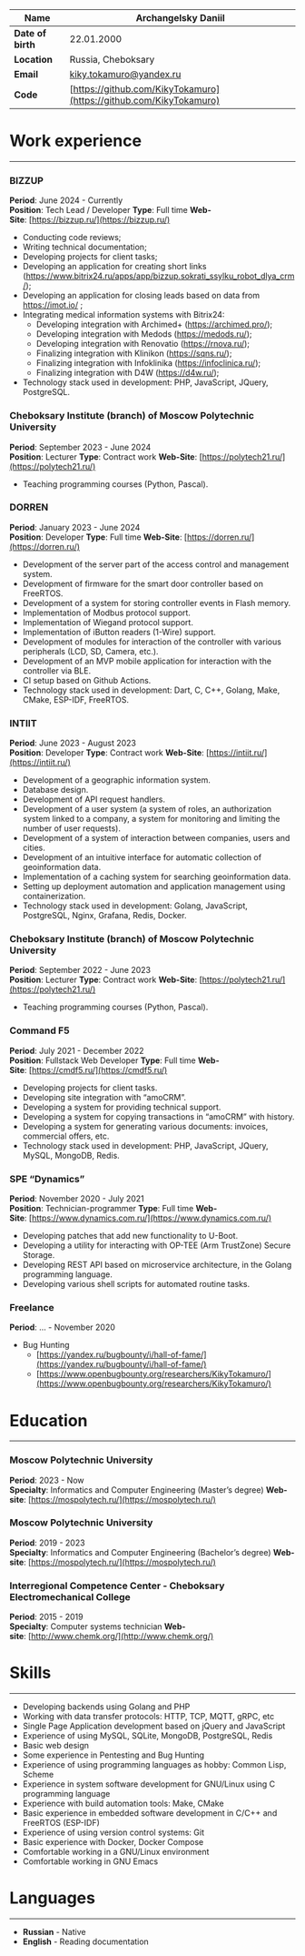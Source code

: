 
| **Name**          | Archangelsky Daniil                                                |
| ----------------- | ------------------------------------------------------------------ |
| **Date of birth** | 22.01.2000                                                         |
| **Location**      | Russia, Cheboksary                                                 |
| **Email**         | [kiky.tokamuro@yandex.ru](mailto:kiky.tokamuro@yandex.ru)          |
| **Code**          | [https://github.com/KikyTokamuro](https://github.com/KikyTokamuro) |

# Work experience
---
### BIZZUP
**Period**: June 2024 - Currently  
**Position**: Tech Lead / Developer
**Type**: Full time
**Web-Site**: [https://bizzup.ru/](https://bizzup.ru/)
- Conducting code reviews;
- Writing technical documentation;
- Developing projects for client tasks;
- Developing an application for creating short links (https://www.bitrix24.ru/apps/app/bizzup.sokrati_ssylku_robot_dlya_crm/);
- Developing an application for closing leads based on data from https://imot.io/ ;
- Integrating medical information systems with Bitrix24:
	- Developing integration with Archimed+ (https://archimed.pro/);
	- Developing integration with Medods (https://medods.ru/);
	- Developing integration with Renovatio (https://rnova.ru/);
	- Finalizing integration with Klinikon (https://sqns.ru/);
	- Finalizing integration with Infoklinika (https://infoclinica.ru/);
	- Finalizing integration with D4W (https://d4w.ru/);
- Technology stack used in development: PHP, JavaScript, JQuery, PostgreSQL.

### Cheboksary Institute (branch) of Moscow Polytechnic University
**Period**: September 2023 - June 2024  
**Position**: Lecturer 
**Type**: Contract work 
**Web-Site**: [https://polytech21.ru/](https://polytech21.ru/)
- Teaching programming courses (Python, Pascal).

### DORREN
**Period**: January 2023 - June 2024  
**Position**: Developer 
**Type**: Full time 
**Web-Site**: [https://dorren.ru/](https://dorren.ru/)
- Development of the server part of the access control and management system.
- Development of firmware for the smart door controller based on FreeRTOS.
- Development of a system for storing controller events in Flash memory.
- Implementation of Modbus protocol support.
- Implementation of Wiegand protocol support.
- Implementation of iButton readers (1-Wire) support.
- Development of modules for interaction of the controller with various peripherals (LCD, SD, Camera, etc.).
- Development of an MVP mobile application for interaction with the controller via BLE.
- CI setup based on Github Actions.
- Technology stack used in development: Dart, C, C++, Golang, Make, CMake, ESP-IDF, FreeRTOS.

### INTIIT
**Period**: June 2023 - August 2023  
**Position**: Developer 
**Type**: Contract work 
**Web-Site**: [https://intiit.ru/](https://intiit.ru/)
- Development of a geographic information system.
- Database design.
- Development of API request handlers.
- Development of a user system (a system of roles, an authorization system linked to a company, a system for monitoring and limiting the number of user requests).
- Development of a system of interaction between companies, users and cities.
- Development of an intuitive interface for automatic collection of geoinformation data.
- Implementation of a caching system for searching geoinformation data.
- Setting up deployment automation and application management using containerization.
- Technology stack used in development: Golang, JavaScript, PostgreSQL, Nginx, Grafana, Redis, Docker.

### Cheboksary Institute (branch) of Moscow Polytechnic University
**Period**: September 2022 - June 2023  
**Position**: Lecturer 
**Type**: Contract work 
**Web-Site**: [https://polytech21.ru/](https://polytech21.ru/)
- Teaching programming courses (Python, Pascal).

### Command F5
**Period**: July 2021 - December 2022  
**Position**: Fullstack Web Developer 
**Type**: Full time 
**Web-Site**: [https://cmdf5.ru/](https://cmdf5.ru/)
- Developing projects for client tasks.
- Developing site integration with “amoCRM”.
- Developing a system for providing technical support.
- Developing a system for copying transactions in “amoCRM” with history.
- Developing a system for generating various documents: invoices, commercial offers, etc.
- Technology stack used in development: PHP, JavaScript, JQuery, MySQL, MongoDB, Redis.

### SPE “Dynamics”
**Period**: November 2020 - July 2021  
**Position**: Technician-programmer 
**Type**: Full time 
**Web-Site**: [https://www.dynamics.com.ru/](https://www.dynamics.com.ru/)
- Developing patches that add new functionality to U-Boot.
- Developing a utility for interacting with OP-TEE (Arm TrustZone) Secure Storage.
- Developing REST API based on microservice architecture, in the Golang programming language.
- Developing various shell scripts for automated routine tasks.

### Freelance
**Period**: … - November 2020
- Bug Hunting
    - [https://yandex.ru/bugbounty/i/hall-of-fame/](https://yandex.ru/bugbounty/i/hall-of-fame/)
    - [https://www.openbugbounty.org/researchers/KikyTokamuro/](https://www.openbugbounty.org/researchers/KikyTokamuro/)

# Education
---
### Moscow Polytechnic University
**Period**: 2023 - Now  
**Specialty**: Informatics and Computer Engineering (Master’s degree) 
**Web-site**: [https://mospolytech.ru/](https://mospolytech.ru/)

### Moscow Polytechnic University
**Period**: 2019 - 2023  
**Specialty**: Informatics and Computer Engineering (Bachelor’s degree) 
**Web-site**: [https://mospolytech.ru/](https://mospolytech.ru/)

### Interregional Competence Center - Cheboksary Electromechanical College
**Period**: 2015 - 2019  
**Specialty**: Computer systems technician 
**Web-site**: [http://www.chemk.org/](http://www.chemk.org/)

# Skills
---
- Developing backends using Golang and PHP
- Working with data transfer protocols: HTTP, TCP, MQTT, gRPC, etc
- Single Page Application development based on jQuery and JavaScript
- Experience of using MySQL, SQLite, MongoDB, PostgreSQL, Redis
- Basic web design
- Some experience in Pentesting and Bug Hunting
- Experience of using programming languages as hobby: Common Lisp, Scheme
- Experience in system software development for GNU/Linux using C programming language
- Experience with build automation tools: Make, CMake
- Basic experience in embedded software development in C/C++ and FreeRTOS (ESP-IDF)
- Experience of using version control systems: Git
- Basic experience with Docker, Docker Compose
- Comfortable working in a GNU/Linux environment
- Comfortable working in GNU Emacs

# Languages
---
- **Russian** - Native
- **English** - Reading documentation
